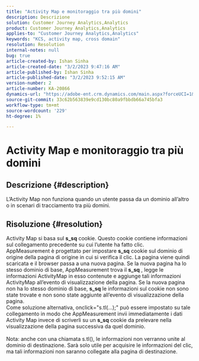 ```yaml
---
title: "Activity Map e monitoraggio tra più domini"
description: Descrizione
solution: Customer Journey Analytics,Analytics
product: Customer Journey Analytics,Analytics
applies-to: "Customer Journey Analytics,Analytics"
keywords: "KCS, activity map, cross domain"
resolution: Resolution
internal-notes: null
bug: true
article-created-by: Ishan Sinha
article-created-date: "3/2/2023 9:47:16 AM"
article-published-by: Ishan Sinha
article-published-date: "3/2/2023 9:52:15 AM"
version-number: 2
article-number: KA-20866
dynamics-url: "https://adobe-ent.crm.dynamics.com/main.aspx?forceUCI=1&pagetype=entityrecord&etn=knowledgearticle&id=385c0b33-dfb8-ed11-83fe-6045bd0065f9"
source-git-commit: 33c62b563839e9cd130bc80a9fbbdb66a745bfa3
workflow-type: tm+mt
source-wordcount: '229'
ht-degree: 1%

---
```


# Activity Map e monitoraggio tra più domini

## Descrizione {#description}

L’Activity Map non funziona quando un utente passa da un dominio all’altro o in scenari di tracciamento tra più domini.

## Risoluzione {#resolution}

Activity Map si basa sul <b>s_sq</b> cookie. Questo cookie contiene informazioni sul collegamento precedente su cui l’utente ha fatto clic.<br>AppMeasurement è progettato per impostare <b>s_sq</b> cookie sul dominio di origine della pagina di origine in cui si verifica il clic. La pagina viene quindi scaricata e il browser passa a una nuova pagina. Se la nuova pagina ha lo stesso dominio di base, AppMeasurement trova il <b>s_sq</b> , legge le informazioni ActivityMap in esso contenute e aggiunge tali informazioni ActivityMap all’evento di visualizzazione della pagina. Se la nuova pagina non ha lo stesso dominio di base, <b>s_sq</b> le informazioni sul cookie non sono state trovate e non sono state aggiunte all’evento di visualizzazione della pagina.<br>Come soluzione alternativa, onclick=&quot;s.tl(...);&quot; può essere impostato su tale collegamento in modo che AppMeasurement invii immediatamente i dati Activity Map invece di scriverli su un <b>s_sq</b> cookie da prelevare nella visualizzazione della pagina successiva da quel dominio.<br> <br>Nota: anche con una chiamata s.tl(), le informazioni non verranno unite al dominio di destinazione. Sarà solo utile per acquisire le informazioni del clic, ma tali informazioni non saranno collegate alla pagina di destinazione.<br>




